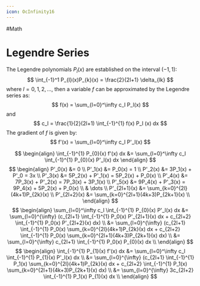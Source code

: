 ```yaml
---
icon: OcInfinity16
---
```

#Math 

# Legendre Series
The Legendre polynomials $P_{l}(x)$ are established on the interval $(-1,1)$:
$$
\int_{-1}^1 P_{l}(x)P_{k}(x) = \frac{2}{2l+1} \delta_{lk}
$$
where $l = 0,1,2,\dots$, then a variable $f$ can be approximated by the Legendre series as:
$$
f(x) = \sum_{l=0}^\infty c_l P_l(x)
$$
and
$$
c_l = \frac{1}{2}(2l+1) \int_{-1}^{1} f(x) P_l (x) dx
$$
The gradient of $f$ is given by:
$$
f'(x) = \sum_{l=0}^\infty c_l P'_l(x)
$$

$$
\begin{align}
    \int_{-1}^{1} P_{0}(x) f'(x) dx &= \sum_{l=0}^\infty c_l \int_{-1}^{1} P_{0}(x) P'_l(x) dx
\end{align}
$$
$$
\begin{align}
    P'_0(x) &= 0 \\
    P'_1(x) &= P_0(x) = 1 \\
    P'_2(x) &= 3P_1(x) + P'_0 = 3x \\
    P'_3(x) &= 5P_2(x) + P'_1(x) = 5P_2(x) + P_0(x) \\
    P'_4(x) &= 7P_3(x) + P'_2(x) = 7P_3(x) + 3P_1(x) \\
    P'_5(x) &= 9P_4(x) + P'_3(x) = 9P_4(x) + 5P_2(x) + P_0(x) \\
    & \dots \\
    P'_{2l+1}(x) &= \sum_{k=0}^{2l}(4k+1)P_{2k}(x) \\
    P'_{2l+2}(x) &= \sum_{k=0}^{2l+1}(4k+3)P_{2k+1}(x) \\
\end{align}
$$
$$
\begin{align}
    \sum_{l=0}^\infty c_l \int_{-1}^{1} P_{0}(x) P'_l(x) dx &= \sum_{l=0}^{\infty} (c_{2l+1} \int_{-1}^{1} P_0(x) P'_{2l+1}(x) dx + c_{2l+2} \int_{-1}^{1} P_0(x) P'_{2l+2}(x) dx) \\
    &= \sum_{l=0}^{\infty} (c_{2l+1} \int_{-1}^{1} P_0(x) \sum_{k=0}^{2l}(4k+1)P_{2k}(x) dx + c_{2l+2} \int_{-1}^{1} P_0(x) \sum_{k=0}^{2l+1}(4k+3)P_{2k+1}(x) dx) \\
    &= \sum_{l=0}^{\infty} c_{2l+1} \int_{-1}^{1} P_0(x) P_{0}(x) dx \\
\end{align}
$$
$$
\begin{align}
    \int_{-1}^{1} P_{1}(x) f'(x) dx &= \sum_{l=0}^\infty c_l \int_{-1}^{1} P_{1}(x) P'_l(x) dx \\
    &= \sum_{l=0}^{\infty} (c_{2l+1} \int_{-1}^{1} P_1(x) \sum_{k=0}^{2l}(4k+1)P_{2k}(x) dx + c_{2l+2} \int_{-1}^{1} P_1(x) \sum_{k=0}^{2l+1}(4k+3)P_{2k+1}(x) dx) \\
    &= \sum_{l=0}^{\infty} 3c_{2l+2} \int_{-1}^{1} P_1(x) P_{1}(x) dx \\
\end{align}
$$

